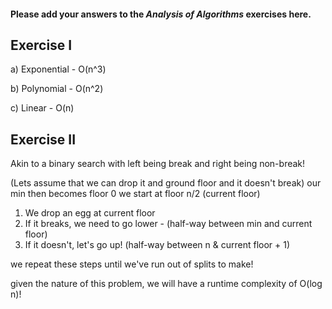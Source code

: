 #### Please add your answers to the ***Analysis of  Algorithms*** exercises here.

## Exercise I

a) Exponential - O(n^3)


b) Polynomial - O(n^2)


c) Linear - O(n)

## Exercise II


Akin to a binary search with left being break and right being non-break!

(Lets assume that we can drop it and ground floor and it doesn't break)
our min then becomes floor 0
we start at floor n/2 (current floor)
1. We drop an egg at current floor
2. If it breaks, we need to go lower - (half-way between min and current floor)
3. If it doesn't, let's go up!  (half-way between n & current floor + 1)

we repeat these steps until we've run out of splits to make!

given the nature of this problem, we will have a runtime complexity of O(log n)!
